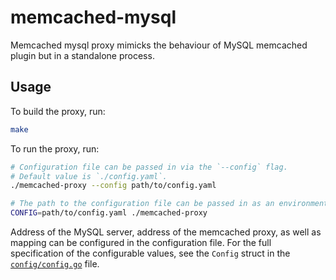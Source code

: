 # memcached-mysql

Memcached mysql proxy mimicks the behaviour of MySQL memcached plugin but in a standalone process.

## Usage

To build the proxy, run:

```bash
make
```

To run the proxy, run:

```bash
# Configuration file can be passed in via the `--config` flag.
# Default value is `./config.yaml`.
./memcached-proxy --config path/to/config.yaml

# The path to the configuration file can be passed in as an environment variable as well:
CONFIG=path/to/config.yaml ./memcached-proxy
```

Address of the MySQL server, address of the memcached proxy, as well as mapping can be configured
in the configuration file. For the full specification of the configurable values, see the `Config`
struct in the [`config/config.go`](./config/config.go) file.
